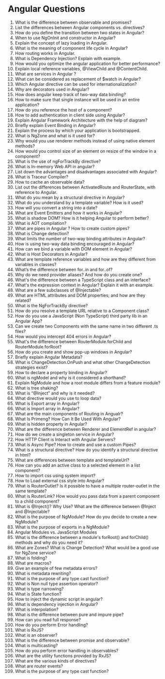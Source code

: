 # Angular Questions

1. What is the difference between observable and promises?
1. List the differences between Angular  components vs. directives?
1. How do you define the transition between two states in Angular?
1. When to use NgOnInit and constructor in Angular?
1. Explain the concept of lazy loading in Angular.
1. What is the meaning of component life cycle in Angular?
1. How routing works in Angular.
1. What is Dependency Injection? Explain with example.
1. How would you optimize the angular  application for better performance?
1. Explain local reference variables, @ViewChild and @ContentChild.
1. What are services in Angular ?
1. What can be considered as replacement of $watch in Angular?
1. Which Angular  directive can be used for internationalization?
1. Why are decorators used in Angular?
1. How does angular  keep track of two-way data binding?
1. How to make sure that single instance will be used in an entire application? 
1. How do you reference the host of a component? 
1. How to add authentication in client side using Angular? 
1. Explain Angular Framework Architecture with the help of diagram? 
1. Briefly explain Event Binding in Angular? 
1. Explain the process by which your application is bootstrapped. 
1. What is NgZone and what is it used for?
1. Why would you use renderer methods instead of using native element methods? 
1. How would you control size of an element on resize of the window in a component? 
1. What is the use of ngForTrackBy directive? 
1. What is In-memory Web API in angular?
1. List down the advantages and disadvantages associated with Angular? 
1. What is Traceur Compiler? 
1. How to cache an observable data? 
1. List out the differences between ActivatedRoute and RouterState, with reference to Angular.
1. What do you mean by a structural directive in Angular? 
1. What do you understand by a template variable? How is it used? 
1. How will you convert a string into a date? 
1. What are Event Emitters and how it works in Angular? 
1. What is shadow DOM? How is it helping Angular  to perform better? 
1. What is AOT compilation? 
1. What are pipes in Angular ? How to create custom pipes? 
1. What is Change detection? 
1. What limits the number of two-way binding attributes in Angular? 
1. How is using two-way data binding encouraged in Angular? 
1. How can we bind a variable with DOM element in Angular? 
1. What is Host Decorators in Angular?  
1. What are template reference variables and how are they different from variables in classes? 
1. What’s the difference between for..in and for..of? 
1. Why do we need provider aliases? And how do you create one? 
1. What's the difference between a TypeScript class and an interface? 
1. What's the expression context in Angular? Explain it with an example. 
1. What are a few subclasses of @Injectable? 
1. What are HTML attributes and DOM properties; and how are they related? 
1. What is the NgForTrackBy directive? 
1. How do you resolve a template URL relative to a Component class? 
1. How do you use a JavaScript (Non TypeScript) third party lib in an Angular App? 
1. Can we create two Components with the same name in two different .ts files? 
1. How would you intercept 404 errors in Angular? 
1. What's the difference between RouterModule.forChild and RouterModule.forRoot? 
1. How do you create and show pop-up windows in Angular?  
1. Briefly explain Angular  Metadata? 
1. What is ChangeDetection.OnPush and what other ChangeDetection strategies exist?
1. How to declare a property binding in Angular?
1. What is ngModel and why is it considered a shorthand? 
1. Explain NgModule and how a root module differs from a feature module?
1. What is tree shaking? 
1. What is “@Inject” and why is it needed? 
1. What directive would you use to loop data? 
1. What is Export array in Angular? 
1. What is Import array in Angular? 
1. What are the main components of Routing in Angualr? 
1. What Is Primeng? How Can It Be Used With Angular? 
1. What is hidden property in Angular? 
1. What are the difference between Renderer and ElementRef in angular?  
1. How do we create a singleton service in Angular? 
1. How HTTP Client is Interact with Angular  Servers? 
1. What is Async Pipe? How to create and use a custom Pipes?
1. What is a structural directive? How do you identify a structural directive in html? 
1. What are differences between template and templateUrl? 
1. How can you add an active class to a selected element in a list component? 
1. How to import css using system import? 
1. How to Load external css style into Angular? 
1. What is RouterOutlet? Is it possible to have a multiple router-outlet in the same template? 
1. What is RouterLink? How would you pass data from a parent component to a child component? 
1. What is @Inject()? Why Use? What are the difference between @Inject and @Injectable? 
1. What is the purpose of NgModule? How do you decide to create a new NgModule? 
1. What is the purpose of exports in a NgModule? 
1. Angular  Modules vs. JavaScript Modules 
1. What is the difference between a module's forRoot() and forChild() methods and why do you need it? 
1. What are Zones? What is Change Detection? What would be a good use for NgZone service?
1. What is folding?
1. What are macros?
1. Give an example of few metadata errors?
1. What is metadata rewriting?
1. What is the purpose of any type cast function?
1. What is Non null type assertion operator?
1. What is type narrowing?
1. What is State function?
1. How to inject the dynamic script in angular?
1. What is dependency injection in Angular?
1. What is interpolation?
1. What is the difference between pure and impure pipe?
1. How can you read full response?
1. How do you perform Error handling?
1. What is RxJS?
1. What is an observer?
1. What is the difference between promise and observable?
1. What is multicasting?
1. How do you perform error handling in observables?
1. What are the utility functions provided by RxJS?
1. What are the various kinds of directives?
1. What are router events?
1. What is the purpose of any type cast function?
